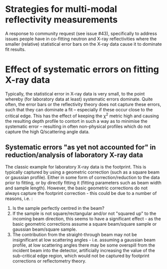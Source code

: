 # Strategies for multi-modal reflectivity measurements

A response to community request (see issue #43), specifically to address issues people have in co-fitting neutron and X-ray reflectivities 
where the smaller (relative) statistical error bars on the X-ray data cause it to dominate fit results.

# Effect of systematic errors on fitting X-ray data

Typically, the statistical error in X-ray data is very small, to the point whereby (for laboratory data at least) systematic errors dominate. Quite often, the error bars or the reflectivity theory does not capture these errors, such that they can dominate a fit – especially if these occur close to the critical edge. This has the effect of keeping the &chi;<sup>2</sup> metric high and causing the resulting depth profile to contort in such a way as to minimise the systematic error – resulting in often non-physical profiles which do not capture the high Q/scattering angle data.

## Systematic errors "as yet not accounted for" in reduction/analysis of laboratory X-ray data

The classic example for laboratory X-ray data is the footprint. This is typically captured by using a geometric correction (such as a square beam or gaussian profile). Either in some form of correction/reduction to the data prior to fitting, or by directly fitting it (fitting parameters such as beam width and sample length). 
However, the basic geometric corrections do not always capture the footprint correction - this could be due to a number of reasons, i.e. :

1.	Is the sample perfectly centred in the beam?
2.	If the sample is not square/rectangular and/or not "squared up" to the incoming beam direction, this seems to have a significant effect - as the basic geometric corrections assume a square beam/square sample or gaussian beam/square sample.
3.	The contribution from the straight-through beam may not be insignificant at low scattering angles - i.e. assuming a gaussian beam profile, at low scattering angles there may be some overspill from the incident beam into the detector, artificially increasing the value of the sub-critical edge region, which would not be captured by footprint corrections or reflectometry theory.


